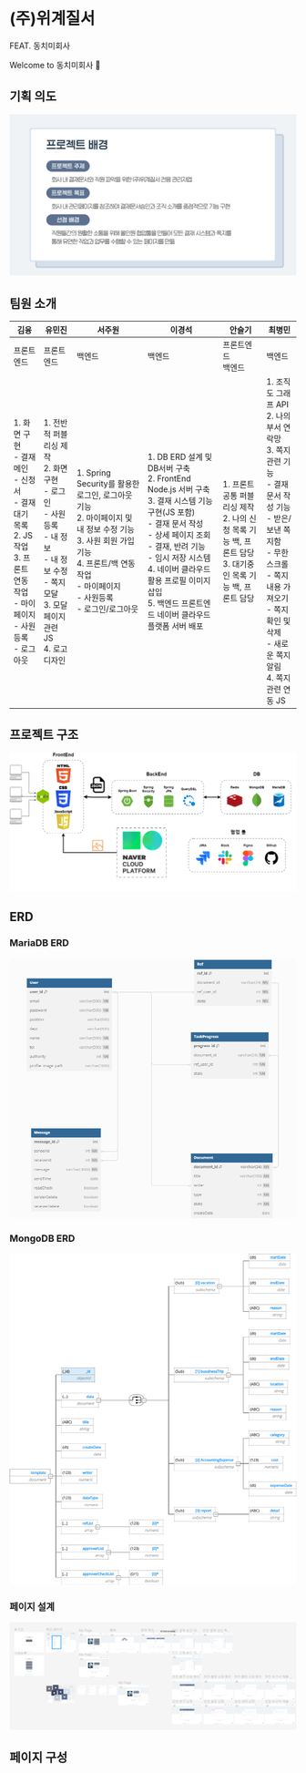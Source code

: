 # (주)위계질서

FEAT. 동치미회사

Welcome to 동치미회사 👋

## 기획 의도

![view](images/projectBackground.png)

## 팀원 소개

| 김융                                                                                                                                                         | 유민진                                                                                                                                                                      | 서주원                                                                                                                                                                                                     | 이경석                                                                                                                                                                                                                                                                                                          | 안슬기                                                                                                              | 최병민                                                                                                                                                                                                                                          |
| ------------------------------------------------------------------------------------------------------------------------------------------------------------ | --------------------------------------------------------------------------------------------------------------------------------------------------------------------------- | ---------------------------------------------------------------------------------------------------------------------------------------------------------------------------------------------------------- | --------------------------------------------------------------------------------------------------------------------------------------------------------------------------------------------------------------------------------------------------------------------------------------------------------------- | ------------------------------------------------------------------------------------------------------------------- | ----------------------------------------------------------------------------------------------------------------------------------------------------------------------------------------------------------------------------------------------- |
| 프론트엔드                                                                                                                                                   | 프론트엔드                                                                                                                                                                  | 백엔드                                                                                                                                                                                                     | 백엔드                                                                                                                                                                                                                                                                                                          | 프론트엔드<br> 백엔드                                                                                               | 백엔드                                                                                                                                                                                                                                          |
| 1. 화면 구현 <br> - 결재 메인 <br> - 신청서 <br> - 결재 대기 목록 <br> 2. JS 작업 <br> 3. 프론트 연동 작업 <br> - 마이페이지 <br> - 사원등록 <br> - 로그아웃 | 1. 전반적 퍼블리싱 제작 <br> 2. 화면구현 <br> - 로그인 <br> - 사원 등록 <br> - 내 정보 <br> - 내 정보 수정 <br> - 쪽지 모달 <br> 3. 모달 페이지 관련 JS <br> 4. 로고 디자인 | 1. Spring Security를 활용한 로그인, 로그아웃 기능 <br> 2. 마이페이지 및 내 정보 수정 기능 <br> 3. 사원 회원 가입 기능 <br> 4. 프론트/백 연동 작업 <br> - 마이페이지 <br> - 사원등록 <br> - 로그인/로그아웃 | 1. DB ERD 설계 및 DB서버 구축 <br> 2. FrontEnd Node.js 서버 구축 <br> 3. 결재 시스템 기능 구현(JS 포함) <br> - 결재 문서 작성 <br> - 상세 페이지 조회 <br> - 결재, 반려 기능 <br> - 임시 저장 시스템 <br> 4. 네이버 클라우드 활용 프로필 이미지 삽입 <br> 5. 백엔드 프론트엔드 네이버 클라우드 플랫폼 서버 배포 | 1. 프론트 공통 퍼블리싱 제작 <br> 2. 나의 신청 목록 기능 백, 프론트 담당 <br> 3. 대기중인 목록 기능 백, 프론트 담당 | 1. 조직도 그래프 API <br> 2. 나의 부서 연락망 <br> 3. 쪽지 관련 기능 <br> - 결재 문서 작성 기능 <br> - 받은/보낸 쪽지함 <br> - 무한 스크롤 <br> - 쪽지 내용 가져오기 <br> - 쪽지 확인 및 삭제 <br> - 새로운 쪽지 알림 <br> 4. 쪽지 관련 연동 JS |

## 프로젝트 구조

![view](images/projectStructure.png)

## ERD

### MariaDB ERD

![view](images/mariaERD.png)

### MongoDB ERD

![view](images/mongoERD.png)

### 페이지 설계

![view](images/figma.png)

## 페이지 구성
